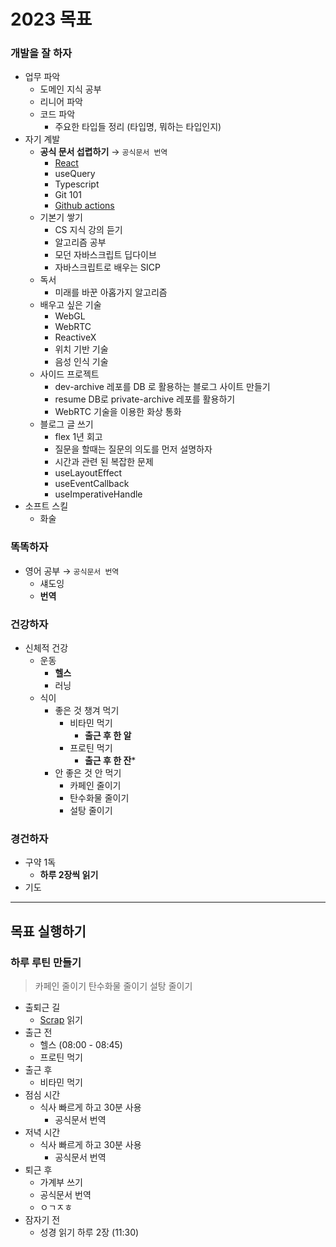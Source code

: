 # 2023 목표

### 개발을 잘 하자

- 업무 파악
	- 도메인 지식 공부
	- 리니어 파악
	- 코드 파악
		- 주요한 타입들 정리 (타입명, 뭐하는 타입인지)
- 자기 계발
	- **공식 문서 섭렵하기** → `공식문서 번역`
		- [React](https://react.dev/learn/thinking-in-react)
		- useQuery
		- Typescript
		- Git 101
		- [Github actions](https://docs.github.com/en/actions/learn-github-actions/understanding-github-actions)
	- 기본기 쌓기
		- CS 지식 강의 듣기
		- 알고리즘 공부
		- 모던 자바스크립트 딥다이브
		- 자바스크립트로 배우는 SICP
	- 독서
		- 미래를 바꾼 아홉가지 알고리즘
	- 배우고 싶은 기술
		- WebGL
		- WebRTC
		- ReactiveX
		- 위치 기반 기술
		- 음성 인식 기술
	- 사이드 프로젝트
		- dev-archive 레포를 DB 로 활용하는 블로그 사이트 만들기
		- resume DB로 private-archive 레포를 활용하기
		- WebRTC 기술을 이용한 화상 통화
	- 블로그 글 쓰기
		- flex 1년 회고
		- 질문을 할때는 질문의 의도를 먼저 설명하자
		- 시간과 관련 된 복잡한 문제
		- useLayoutEffect
		- useEventCallback
		- useImperativeHandle
- 소프트 스킬
	- 화술

### 똑똑하자

- 영어 공부 → `공식문서 번역`
	- 섀도잉
	- **번역**

### 건강하자

- 신체적 건강
	- 운동
		- **헬스**
		- 러닝
	- 식이
		- 좋은 것 챙겨 먹기
			- 비타민 먹기
				- **출근 후 한 알**
			- 프로틴 먹기
				- **출근 후 한 잔***
		- 안 좋은 것 안 먹기
			- 카페인 줄이기
			- 탄수화물 줄이기
			- 설탕 줄이기

### 경건하자

- 구약 1독
	- **하루 2장씩 읽기**
- 기도

---

## 목표 실행하기

### 하루 루틴 만들기

> 카페인 줄이기
> 탄수화물 줄이기
> 설탕 줄이기

- 출퇴근 길
	- [Scrap](https://github.com/Johnyworld/dev-archive/blob/master/archive/Scraps.md) 읽기
- 출근 전
	- 헬스 (08:00 - 08:45)
	- 프로틴 먹기
- 출근 후
	- 비타민 먹기
- 점심 시간
	- 식사 빠르게 하고 30분 사용
		- 공식문서 번역
- 저녁 시간
	- 식사 빠르게 하고 30분 사용
		- 공식문서 번역
- 퇴근 후
	- 가계부 쓰기
	- 공식문서 번역
	- ㅇㄱㅈㅎ
- 잠자기 전
	- 성경 읽기 하루 2장 (11:30)